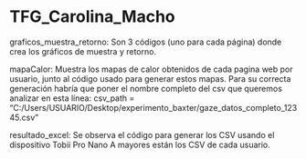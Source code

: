 # TFG_Carolina_Macho

graficos_muestra_retorno: 
Son 3 códigos (uno para cada página) donde crea los gráficos de muestra y retorno.

mapaCalor: 
Muestra los mapas de calor obtenidos de cada pagina web por usuario, junto al código usado para generar estos mapas. Para su correcta generación habría que poner el nombre completo del csv que queremos analizar en esta línea:
csv_path = “C:/Users/USUARIO/Desktop/experimento_baxter/gaze_datos_completo_12345.csv”

resultado_excel: 
Se observa el código para generar los CSV usando el dispositivo Tobii Pro Nano
A mayores están los CSV de cada usuario. 
